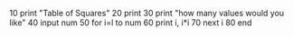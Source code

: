 10 print "Table of Squares"
20 print
30 print "how many values would you like"
40 input num
50 for i=l to num
60 print i, i*i
70 next i
80 end

